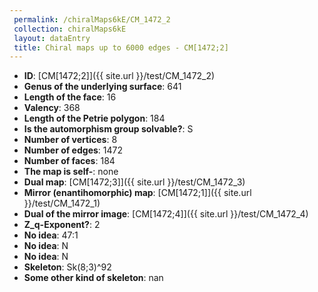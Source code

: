 ```yaml
--- 
 permalink: /chiralMaps6kE/CM_1472_2 
 collection: chiralMaps6kE
 layout: dataEntry
 title: Chiral maps up to 6000 edges - CM[1472;2]
---
```


- **ID**: [CM[1472;2]]({{ site.url }}/test/CM_1472_2)
- **Genus of the underlying surface**: 641
- **Length of the face**: 16
- **Valency**: 368
- **Length of the Petrie polygon**: 184
- **Is the automorphism group solvable?**: S
- **Number of vertices**: 8
- **Number of edges**: 1472
- **Number of faces**: 184
- **The map is self-**: none
- **Dual map**: [CM[1472;3]]({{ site.url }}/test/CM_1472_3)
- **Mirror (enantihomorphic) map**: [CM[1472;1]]({{ site.url }}/test/CM_1472_1)
- **Dual of the mirror image**: [CM[1472;4]]({{ site.url }}/test/CM_1472_4)
- **Z_q-Exponent?**: 2
- **No idea**:  47:1
- **No idea**: N
- **No idea**: N
- **Skeleton**: Sk(8;3)^92
- **Some other kind of skeleton**: nan
